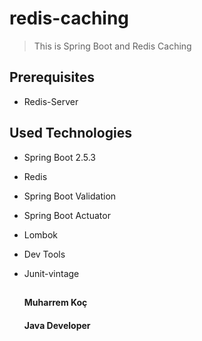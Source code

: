 # redis-caching

> This is Spring Boot and Redis Caching


## Prerequisites

* Redis-Server

## Used Technologies

* Spring Boot 2.5.3
* Redis
* Spring Boot Validation
* Spring Boot Actuator
* Lombok
* Dev Tools
* Junit-vintage

     ##                                           
              
                                                                       
                                                                      
     ####    Muharrem Koç
     ####      Java Developer    
          

